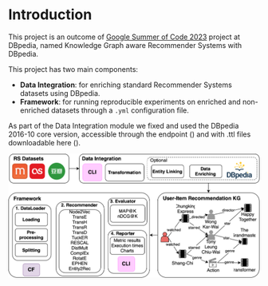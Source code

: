 # Introduction

This project is an outcome of [Google Summer of Code 2023](https://summerofcode.withgoogle.com/programs/2023/projects/3NTZTLYb)
project at DBpedia, named Knowledge Graph aware Recommender Systems with DBpedia.

This project has two main components:

- **Data Integration**: for enriching standard Recommender Systems datasets using DBpedia.
- **Framework**: for running reproducible experiments on enriched and non-enriched datasets through a `.yml`  configuration file.

As part of the Data Integration module we fixed and used the DBpedia 2016-10 core version, accessible through the endpoint () and with .ttl files downloadable  here ().


![project pipeline](../imgs/framework.svg)
